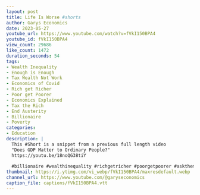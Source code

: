 ```yaml
---
layout: post
title: Life Is Worse #shorts
author: Garys Economics
date: 2023-05-27
youtube_url: https://www.youtube.com/watch?v=fVkI150BPA4
youtube_id: fVkI150BPA4
view_count: 29686
like_count: 1472
duration_seconds: 54
tags:
- Wealth Inequality
- Enough is Enough
- Tax Wealth Not Work
- Economics of Covid
- Rich get Richer
- Poor get Poorer
- Economics Explained
- Tax the Rich
- End Austerity
- Billionaire
- Poverty
categories:
- Education
description: |
  This #Short is a snippet from a previous full length video 
  "Does GDP Matter to Ordinary People?" 
  https://youtu.be/18noQG38tiY
  
  #billionaire #wealthinequality #richgetricher #poorgetpoorer #askthem   #enoughisenough #assets #governmentdebt #moneyisatoken #whatismoney #700billion #inflation #costoflivingcrisis #whereisthemoney #showmethemoney #gdp
thumbnail: https://i.ytimg.com/vi_webp/fVkI150BPA4/maxresdefault.webp
channel_url: https://www.youtube.com/@garyseconomics
caption_file: captions/fVkI150BPA4.vtt
---
```

